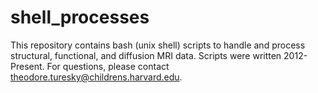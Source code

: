 # shell_processes
This repository contains bash (unix shell) scripts to handle and process structural, functional, and diffusion MRI data. Scripts were written 2012-Present. For questions, please contact theodore.turesky@childrens.harvard.edu.
